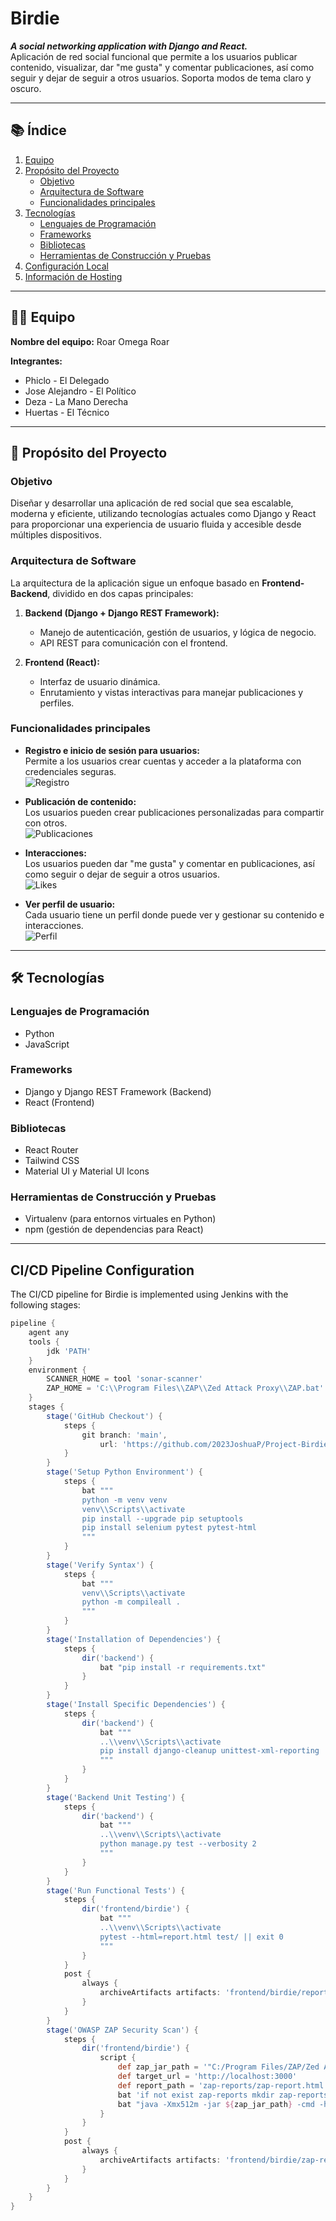 # Birdie  

**_A social networking application with Django and React._**  
Aplicación de red social funcional que permite a los usuarios publicar contenido, visualizar, dar "me gusta" y comentar publicaciones, así como seguir y dejar de seguir a otros usuarios. Soporta modos de tema claro y oscuro.  

---

## 📚 Índice  

1. [Equipo](#equipo)  
2. [Propósito del Proyecto](#propósito-del-proyecto)  
   - [Objetivo](#objetivo)  
   - [Arquitectura de Software](#arquitectura-de-software)  
   - [Funcionalidades principales](#funcionalidades-principales)  
3. [Tecnologías](#tecnologías)  
   - [Lenguajes de Programación](#lenguajes-de-programación)  
   - [Frameworks](#frameworks)  
   - [Bibliotecas](#bibliotecas)  
   - [Herramientas de Construcción y Pruebas](#herramientas-de-construcción-y-pruebas)  
4. [Configuración Local](#configuración-local)  
5. [Información de Hosting](#información-de-hosting)  

---

## 🧑‍💻 Equipo  

**Nombre del equipo:** Roar Omega Roar  

**Integrantes:**  
- Phiclo - El Delegado  
- Jose Alejandro - El Político  
- Deza - La Mano Derecha  
- Huertas - El Técnico  

---

## 🎯 Propósito del Proyecto  

### Objetivo  

Diseñar y desarrollar una aplicación de red social que sea escalable, moderna y eficiente, utilizando tecnologías actuales como Django y React para proporcionar una experiencia de usuario fluida y accesible desde múltiples dispositivos.  

### Arquitectura de Software  

La arquitectura de la aplicación sigue un enfoque basado en **Frontend-Backend**, dividido en dos capas principales:  

1. **Backend (Django + Django REST Framework):**  
   - Manejo de autenticación, gestión de usuarios, y lógica de negocio.  
   - API REST para comunicación con el frontend.  

2. **Frontend (React):**  
   - Interfaz de usuario dinámica.  
   - Enrutamiento y vistas interactivas para manejar publicaciones y perfiles.  

### Funcionalidades principales  

- **Registro e inicio de sesión para usuarios:**  
  Permite a los usuarios crear cuentas y acceder a la plataforma con credenciales seguras.  
  ![Registro](https://github.com/user-attachments/assets/7122061f-2ed7-490b-a717-bdb753c49e5e)  

- **Publicación de contenido:**  
  Los usuarios pueden crear publicaciones personalizadas para compartir con otros.  
  ![Publicaciones](https://github.com/user-attachments/assets/7613637f-905a-48f9-98bd-6bc7af8df41c)  

- **Interacciones:**  
  Los usuarios pueden dar "me gusta" y comentar en publicaciones, así como seguir o dejar de seguir a otros usuarios.  
  ![Likes](https://github.com/user-attachments/assets/4b51d3e8-3707-4559-a359-27bc3db73fdd)  

- **Ver perfil de usuario:**  
  Cada usuario tiene un perfil donde puede ver y gestionar su contenido e interacciones.  
  ![Perfil](https://github.com/user-attachments/assets/e823899f-5a19-43a3-8e35-9ff22d86f81f)  


---

## 🛠️ Tecnologías  

### Lenguajes de Programación  
- Python  
- JavaScript  

### Frameworks  
- Django y Django REST Framework (Backend)  
- React (Frontend)  

### Bibliotecas  
- React Router  
- Tailwind CSS  
- Material UI y Material UI Icons  

### Herramientas de Construcción y Pruebas  
- Virtualenv (para entornos virtuales en Python)  
- npm (gestión de dependencias para React)  

---
 

## CI/CD Pipeline Configuration

The CI/CD pipeline for Birdie is implemented using Jenkins with the following stages:

```groovy
pipeline {
    agent any
    tools {
        jdk 'PATH'
    }
    environment {
        SCANNER_HOME = tool 'sonar-scanner'
        ZAP_HOME = 'C:\\Program Files\\ZAP\\Zed Attack Proxy\\ZAP.bat'
    }
    stages {
        stage('GitHub Checkout') {
            steps {
                git branch: 'main',
                    url: 'https://github.com/2023JoshuaP/Project-Birdie.git'
            }
        }
        stage('Setup Python Environment') {
            steps {
                bat """
                python -m venv venv
                venv\\Scripts\\activate
                pip install --upgrade pip setuptools
                pip install selenium pytest pytest-html
                """
            }
        }
        stage('Verify Syntax') {
            steps {
                bat """
                venv\\Scripts\\activate
                python -m compileall .
                """
            }
        }
        stage('Installation of Dependencies') {
            steps {
                dir('backend') {
                    bat "pip install -r requirements.txt"
                }
            }
        }
        stage('Install Specific Dependencies') {
            steps {
                dir('backend') {
                    bat """
                    ..\\venv\\Scripts\\activate
                    pip install django-cleanup unittest-xml-reporting
                    """
                }
            }
        }
        stage('Backend Unit Testing') {
            steps {
                dir('backend') {
                    bat """
                    ..\\venv\\Scripts\\activate
                    python manage.py test --verbosity 2
                    """
                }
            }
        }
        stage('Run Functional Tests') {
            steps {
                dir('frontend/birdie') {
                    bat """
                    ..\\venv\\Scripts\\activate
                    pytest --html=report.html test/ || exit 0
                    """
                }
            }
            post {
                always {
                    archiveArtifacts artifacts: 'frontend/birdie/report.html', fingerprint: true
                }
            }
        }
        stage('OWASP ZAP Security Scan') {
            steps {
                dir('frontend/birdie') {
                    script {
                        def zap_jar_path = '"C:/Program Files/ZAP/Zed Attack Proxy/zap-2.15.0.jar"'
                        def target_url = 'http://localhost:3000'
                        def report_path = 'zap-reports/zap-report.html'
                        bat 'if not exist zap-reports mkdir zap-reports'
                        bat "java -Xmx512m -jar ${zap_jar_path} -cmd -host localhost -port 8097 -quickurl ${target_url} -quickout ${report_path}"
                    }
                }
            }
            post {
                always {
                    archiveArtifacts artifacts: 'frontend/birdie/zap-reports/zap-report.html', fingerprint: true
                }
            }
        }
    }
}
```

